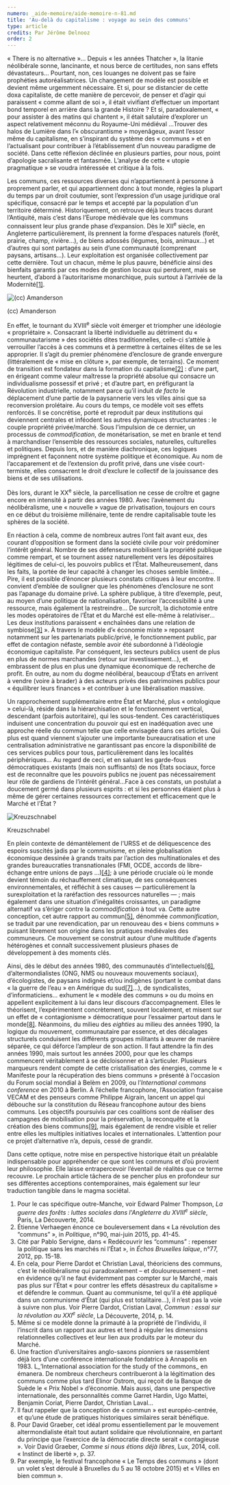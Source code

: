 ```yaml
---
numero: _aide-memoire/aide-memoire-n-81.md
title: 'Au-delà du capitalisme : voyage au sein des communs'
type: article
credits: Par Jérôme Delnooz
order: 2
---
```

« There is no alternative »… Depuis « les années Thatcher », la litanie néolibérale sonne, lancinante, et nous berce de certitudes, non sans effets dévastateurs... Pourtant, non, ces louanges ne doivent pas se faire prophéties autoréalisatrices. Un changement de modèle est possible et devient même urgemment nécessaire. Et si, pour se distancier de cette doxa capitaliste, de cette manière de percevoir, de penser et d’agir qui paraissent « comme allant de soi », il était vivifiant d’effectuer un important bond temporel en arrière dans la grande Histoire ? Et si, paradoxalement, « pour assister à des matins qui chantent », il était salutaire d’explorer un aspect relativement méconnu du Royaume-Uni médiéval …Trouver des halos de Lumière dans l’« obscurantisme » moyenâgeux, avant l’essor même du capitalisme, en s’inspirant du système des « communs » et en l’actualisant pour contribuer à l’établissement d’un nouveau paradigme de société. Dans cette réflexion déclinée en plusieurs parties, pour nous, point d’apologie sacralisante et fantasmée. L’analyse de cette « utopie pragmatique » se voudra intéressée et critique à la fois.



Les communs, ces ressources diverses qui n’appartiennent à personne à proprement parler, et qui appartiennent donc à tout monde, régies la plupart du temps par un droit coutumier, sont l’expression d’un usage juridique oral spécifique, consacré par le temps et accepté par la population d'un territoire déterminé. Historiquement, on retrouve déjà leurs traces durant l’Antiquité, mais c’est dans l’Europe médiévale que les communs connaissent leur plus grande phase d’expansion. Dès le XII<sup>e</sup> siècle, en Angleterre particulièrement, ils prennent la forme d’espaces naturels (forêt, prairie, champ, rivière…), de biens adossés (légumes, bois, animaux…) et d’autres qui sont partagés au sein d’une communauté (comprenant paysans, artisans…). Leur exploitation est organisée collectivement par cette dernière. Tout un chacun, même le plus pauvre, bénéficie ainsi des bienfaits garantis par ces modes de gestion locaux qui perdurent, mais se heurtent, d’abord à l’autoritarisme monarchique, puis surtout à l’arrivée de la Modernité[[1]](#footnote-1).



![(cc) Amanderson](/assets/uploads/am-81-cc-amanderson.jpg)

<span class="img-copyright"> (cc) Amanderson </span>

En effet, le tournant du XVIII<sup>e</sup> siècle voit émerger et triompher une idéologie « propriétaire ». Consacrant la liberté individuelle au détriment du « communautarisme » des sociétés dites traditionnelles, celle-ci s’attèle à verrouiller l’accès à ces communs et à permettre à certaines élites de se les approprier. Il s’agit du premier phénomène d’enclosure de grande envergure (littéralement de « mise en clôture », par exemple, de terrains). Ce moment de transition est fondateur dans la formation du capitalisme[[2]](#footnote-2) : d’une part, en érigeant comme valeur maîtresse la propriété absolue qui consacre un individualisme possessif et privé ; et d’autre part, en préfigurant la Révolution industrielle, notamment parce qu’il induit _de facto_ le déplacement d’une partie de la paysannerie vers les villes ainsi que sa reconversion prolétaire. Au cours du temps, ce modèle voit ses effets renforcés. Il se concrétise, porté et reproduit par deux institutions qui deviennent centrales et inféodent les autres dynamiques structurantes : le couple propriété privée/marché. Sous l’impulsion de ce dernier, un processus de _commodification_, de monétarisation, se met en branle et tend à marchandiser l’ensemble des ressources sociales, naturelles, culturelles et politiques. Depuis lors, et de manière diachronique, ces logiques imprègnent et façonnent notre système politique et économique. Au nom de l’accaparement et de l’extension du profit privé, dans une visée court-termiste, elles consacrent le droit d’exclure le collectif de la jouissance des biens et de ses utilisations.



Dès lors, durant le XX<sup>e</sup> siècle, la parcellisation ne cesse de croître et gagne encore en intensité à partir des années 1980. Avec l’avènement du néolibéralisme, une « nouvelle » vague de privatisation, toujours en cours en ce début du troisième millénaire, tente de rendre capitalisable toute les sphères de la société. 



En réaction à cela, comme de nombreux autres l’ont fait avant eux, des courant d’opposition se forment dans la société civile pour voir prédominer l’intérêt général. Nombre de ses défenseurs mobilisent la propriété publique comme rempart, et se tournent assez naturellement vers les dépositaires légitimes de celui-ci, les pouvoirs publics et l’État. Malheureusement, dans les faits, la portée de leur capacité à changer les choses semble limitée… Pire, il est possible d’énoncer plusieurs constats critiques à leur encontre. Il convient d’emblée de souligner que les phénomènes d’enclosure ne sont pas l’apanage du domaine privé. La sphère publique, à titre d’exemple, peut, au moyen d’une politique  de nationalisation, favoriser l’accessibilité à une ressource, mais également la restreindre… De surcroît, la dichotomie entre les modes opératoires de l’État et du Marché est elle-même à relativiser… Les deux institutions paraissent « enchaînées dans une relation de symbiose[[3]](#footnote-3) ». À travers le modèle d’« économie mixte » reposant notamment sur les partenariats public/privé, le fonctionnement public, par effet de contagion néfaste, semble avoir été subordonné à l’idéologie économique capitaliste. Par conséquent, les secteurs publics usent de plus en plus de normes marchandes (retour sur investissement…), et embrassent de plus en plus une dynamique économique de recherche de profit. En outre, au nom du dogme néolibéral, beaucoup d’États en arrivent à vendre (voire à brader) à des acteurs privés des patrimoines publics pour « équilibrer leurs finances » et contribuer à une libéralisation massive.

Un rapprochement supplémentaire entre État et Marché, plus « ontologique » celui-là, réside dans la hiérarchisation et le fonctionnement vertical, descendant (parfois autoritaire), qui les sous-tendent. Ces caractéristiques induisent une concentration du pouvoir qui est en inadéquation avec une approche réelle du commun telle que celle envisagée dans ces articles. Qui plus est quand viennent s’ajouter une importante bureaucratisation et une centralisation administrative ne garantissant pas encore la disponibilité de ces services publics pour tous, particulièrement dans les localités périphériques… Au regard de ceci, et en saluant les garde-fous démocratiques existants (mais non suffisants) de nos États sociaux, force est de reconnaître que les pouvoirs publics ne jouent pas nécessairement leur rôle de gardiens de l’intérêt général…Face à ces constats, un postulat a doucement germé dans plusieurs esprits : et si les personnes étaient plus à même de gérer certaines ressources correctement et efficacement que le Marché et l’État ?



![Kreuzschnabel](/assets/uploads/am-81-dry-stone-wall-kreuzschnabel.jpg)

<span class="img-copyright"> Kreuzschnabel </span>

En plein contexte de démantèlement de l’URSS et de déliquescence des espoirs suscités jadis par le communisme, en pleine globalisation économique dessinée à grands traits par l’action des multinationales et des grandes bureaucraties transnationales (FMI, OCDE, accords de libre-échange entre unions de pays …)[[4]](#footnote-4); à une période cruciale où le monde devient témoin du réchauffement climatique, de ses conséquences environnementales, et réfléchit à ses causes — particulièrement la surexploitation et la raréfaction des ressources naturelles — ; mais également dans une situation d’inégalités croissantes, un paradigme alternatif va s’ériger contre la _commodification_ à tout va. Cette autre conception, cet autre rapport au commun[[5]](#footnote-5), dénommée _commonification_, se traduit par une revendication, par un renouveau des « biens communs » puisant librement son origine dans les pratiques médiévales des communeurs. Ce mouvement se construit autour d’une multitude d’agents hétérogènes et connaît successivement plusieurs phases de développement à des moments clés.

Ainsi, dès le début des années 1980, des communautés d’intellectuels[[6]](#footnote-6), d’altermondialistes (ONG, NMS ou nouveaux mouvements sociaux), d’écologistes, de paysans indignés et/ou indigènes (portant le combat dans « la guerre de l’eau » en Amérique du sud[[7]](#footnote-7)…), de syndicalistes, d’informaticiens… exhument le « modèle des communs » ou du moins en appellent explicitement à lui dans leur discours d’accompagnement. Elles le théorisent, l’expérimentent concrètement, souvent localement, et misent sur un effet de « contagionisme » démocratique pour l’essaimer partout dans le monde[[8]](#footnote-8). Néanmoins, du milieu des _eighties_ au milieu des années 1990, la logique du mouvement, communautaire par essence, et des décalages structurels conduisent les différents groupes militants à œuvrer de manière séparée, ce qui déforce l’ampleur de son action. Il faut attendre la fin des années 1990, mais surtout les années 2000, pour que les champs commencent véritablement à se décloisonner et à s’articuler. Plusieurs marqueurs rendent compte de cette cristallisation des énergies, comme le « Manifeste pour la récupération des biens communs » présenté à l'occasion du Forum social mondial à Belèm en 2009, ou l’_International commons conference_ en 2010 à Berlin. À l’échelle francophone, l’Association française VECAM et des penseurs comme Philippe Aigrain, lancent un appel qui débouche sur la constitution du Réseau francophone autour des biens communs. Les objectifs poursuivis par ces coalitions sont de réaliser des campagnes de mobilisation pour la préservation, la reconquête et la création des biens communs[[9]](#footnote-9), mais également de rendre visible et relier entre elles les multiples initiatives locales et internationales. L’attention pour ce projet d’alternative n’a, depuis, cessé de grandir.

Dans cette optique, notre mise en perspective historique était un préalable indispensable pour appréhender ce que sont les communs et d’où provient leur philosophie. Elle laisse entrapercevoir l’éventail de réalités que ce terme recouvre. Le prochain article tâchera de se pencher plus en profondeur sur ses différentes acceptions contemporaines, mais également sur leur traduction tangible dans le magma sociétal.



 

1. Pour le cas spécifique outre-Manche, voir Edward Palmer Thompson, _La guerre des forêts : luttes sociales dans l'Angleterre du XVIII<sup>e</sup> siècle_, Paris, La Découverte, 2014.
2. Étienne Verhaegen énonce ce bouleversement dans « La révolution des “communs” », in _Politique_, n°90, mai-juin 2015, pp. 41-45.
3. Cité par Pablo Servigne, dans « Redécouvrir les “communs” : repenser la politique sans les marchés ni l’État », in _Échos Bruxelles laïque_, n°77, 2012, pp. 15-18.
4. En cela, pour Pierre Dardot et Christian Laval, théoriciens des communs, c’est le néolibéralisme qui paradoxalement – et douloureusement – met en évidence qu’il ne faut évidemment pas compter sur le Marché, mais pas plus sur l’État « pour contrer les effets désastreux du capitalisme » et défendre le commun. Quant au communisme, tel qu’il a été appliqué dans un communisme d’État (qui plus est totalitaire…), il n’est pas la voie à suivre non plus. Voir Pierre Dardot, Cristian Laval, _Commun : essai sur la révolution au XXI<sup>e</sup> siècle_, La Découverte, 2014, p. 14.
5. Même si ce modèle donne la primauté à la propriété de l’individu, il l’inscrit dans un rapport aux autres et tend à réguler les dimensions relationnelles collectives et leur lien aux produits par le moteur du Marché.
6. Une fraction d’universitaires anglo-saxons pionniers se rassemblent déjà lors d’une conférence internationale fondatrice à Annapolis en 1983. L_’International association for the study of the commons_ en émanera. De nombreux chercheurs contribueront à la légitimation des communs comme plus tard Elinor Ostrom, qui reçoit de la Banque de Suède le « Prix Nobel » d’économie. Mais aussi, dans une perspective internationale, des personnalités comme Garret Hardin, Ugo Mattei, Benjamin Coriat, Pierre Dardot, Christian Laval…
7. Il faut rappeler que la conception de « commun » est européo-centrée, et qu’une étude de pratiques historiques similaires serait bénéfique.
8. Pour David Graeber, cet idéal promu essentiellement par le mouvement altermondialiste était tout autant solidaire que révolutionnaire, en partant du principe que l’exercice de la démocratie directe serait « contagieuse ». Voir David Graeber, _Comme si nous étions déjà libres_, Lux, 2014, coll. « Instinct de liberté », p. 37.
9. Par exemple, le festival francophone « Le Temps des communs » (dont un volet s’est déroulé à Bruxelles du 5 au 18 octobre 2015) et « Villes en bien commun ».
